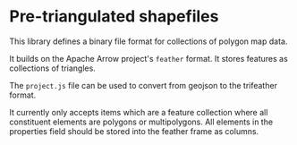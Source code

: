 # Pre-triangulated shapefiles

This library defines a binary file format for collections of polygon map data.

It builds on the Apache Arrow project's `feather` format. It stores features 
as collections of triangles.

The `project.js` file can be used to convert from geojson to the trifeather format.

It currently only accepts items which are a feature collection where all constituent
elements are polygons or multipolygons. All elements in the properties field
should be stored into the feather frame as columns.
